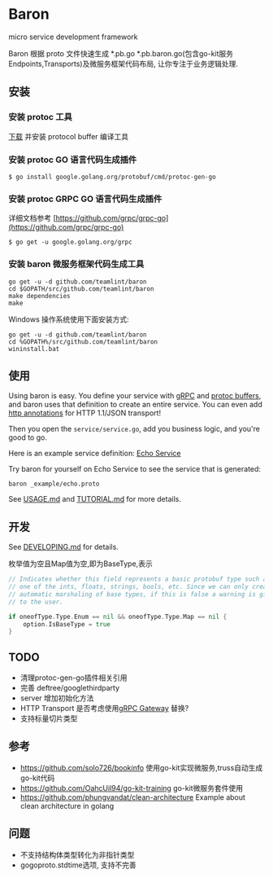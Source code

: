 # Baron
micro service development framework

Baron 根据 proto 文件快速生成 *.pb.go *.pb.baron.go(包含go-kit服务Endpoints,Transports)及微服务框架代码布局, 让你专注于业务逻辑处理.

## 安装

### 安装 protoc 工具

[下载](https://github.com/protocolbuffers/protobuf) 并安装 protocol buffer 编译工具

### 安装 protoc GO 语言代码生成插件

```shell
$ go install google.golang.org/protobuf/cmd/protoc-gen-go
```

### 安装 protoc GRPC GO 语言代码生成插件

详细文档参考 [https://github.com/grpc/grpc-go](https://github.com/grpc/grpc-go)

```shell
$ go get -u google.golang.org/grpc
```

###  安装 baron 微服务框架代码生成工具

```
go get -u -d github.com/teamlint/baron
cd $GOPATH/src/github.com/teamlint/baron
make dependencies
make
```
Windows 操作系统使用下面安装方式:
```
go get -u -d github.com/teamlint/baron
cd %GOPATH%/src/github.com/teamlint/baron
wininstall.bat
```

## 使用

Using baron is easy. You define your service with [gRPC](http://www.grpc.io/)
and [protoc buffers](https://developers.google.com/protocol-buffers/docs/proto3),
and baron uses that definition to create an entire service. You can even
add [http annotations](
https://github.com/googleapis/googleapis/blob/928a151b2f871b4239b7707e1bb59258df3fe10a/google/api/http.proto#L36)
for HTTP 1.1/JSON transport!

Then you open the `service/service.go`,
add you business logic, and you're good to go.

Here is an example service definition: [Echo Service](./_example/echo.proto)

Try baron for yourself on Echo Service to see the service that is generated:

```
baron _example/echo.proto
```

See [USAGE.md](./docs/USAGE.md) and [TUTORIAL.md](./docs/TUTORIAL.md) for more details.

## 开发

See [DEVELOPING.md](./docs/DEVELOPING.md) for details.

枚举值为空且Map值为空,即为BaseType,表示
```go
// Indicates whether this field represents a basic protobuf type such as
// one of the ints, floats, strings, bools, etc. Since we can only create
// automatic marshaling of base types, if this is false a warning is given
// to the user.

if oneofType.Type.Enum == nil && oneofType.Type.Map == nil {
    option.IsBaseType = true
}

```

## TODO
- 清理protoc-gen-go插件相关引用
- 完善 deftree/googlethirdparty
- server 增加初始化方法
- HTTP Transport 是否考虑使用[gRPC Gateway](https://github.com/grpc-ecosystem/grpc-gateway) 替换?
- 支持标量切片类型

## 参考
- https://github.com/solo726/bookinfo 使用go-kit实现微服务,truss自动生成go-kit代码
- https://github.com/OahcUil94/go-kit-training go-kit微服务套件使用
- https://github.com/phungvandat/clean-architecture Example about clean architecture in golang

## 问题
- 不支持结构体类型转化为非指针类型
- gogoproto.stdtime选项, 支持不完善
